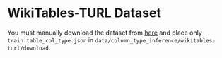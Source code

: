 # WikiTables-TURL Dataset

You must manually download the dataset from
[here](https://buckeyemailosu-my.sharepoint.com/personal/deng_595_buckeyemail_osu_edu/_layouts/15/download.aspx?SourceUrl=%2Fpersonal%2Fdeng%5F595%5Fbuckeyemail%5Fosu%5Fedu%2FDocuments%2FBuckeyeBox%20Data%2FTURL%2Fdata%2Ftrain%2Etable%5Fcol%5Ftype%2Ejson)
and place only `train.table_col_type.json` in `data/column_type_inference/wikitables-turl/download`.